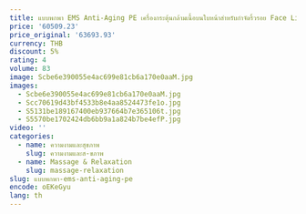 ```yaml
---
title: แบบพกพา EMS Anti-Aging PE เครื่องกระตุ้นกล้ามเนื้อบนใบหน้าสําหรับกําจัดริ้วรอย Face Lift EMS เครื่องกระตุ้นผิว PE Facial Massager
price: '60509.23'
price_original: '63693.93'
currency: THB
discount: 5%
rating: 4
volume: 83
image: Scbe6e390055e4ac699e81cb6a170e0aaM.jpg
images:
  - Scbe6e390055e4ac699e81cb6a170e0aaM.jpg
  - Scc70619d43bf4533b8e4aa8524473fe1o.jpg
  - S5131be189167400eb937664b7e365106t.jpg
  - S5570be1702424db6bb9a1a824b7be4efP.jpg
video: ''
categories:
  - name: ความงามและสุขภาพ
    slug: ความงามและส-ขภาพ
  - name: Massage & Relaxation
    slug: massage-relaxation
slug: แบบพกพา-ems-anti-aging-pe
encode: oEKeGyu
lang: th
---
```

  